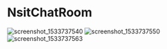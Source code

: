 # NsitChatRoom

![screenshot_1533737540](https://user-images.githubusercontent.com/19741014/43843119-6f15a494-9b44-11e8-8b0c-f6c8c6e48f71.png)
![screenshot_1533737550](https://user-images.githubusercontent.com/19741014/43843120-6f4d87a6-9b44-11e8-9c25-154a861b3ff1.png)
![screenshot_1533737563](https://user-images.githubusercontent.com/19741014/43843122-6fd753c8-9b44-11e8-82eb-1fa61efab4ea.png)
